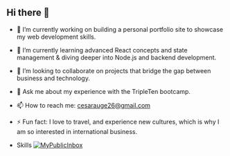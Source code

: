 ## Hi there 👋

<!--
**Csar26/Csar26** is a ✨ _special_ ✨ repository because its `README.md` (this file) appears on your GitHub profile.-->

- 🔭 I’m currently working on building a personal portfolio site to showcase my web development skills.
- 🌱 I’m currently learning advanced React concepts and state management & diving deeper into Node.js and backend development.
- 👯 I’m looking to collaborate on projects that bridge the gap between business and technology.
- 💬 Ask me about my experience with the TripleTen bootcamp.
- 📫 How to reach me: cesarauge26@gmail.com
- ⚡ Fun fact: I love to travel, and experience new cultures, which is why I am so interested in international business.

- Skills [![MyPublicInbox](https://img.shields.io/badge/React-Javascript!-orange?style=for-the-badge&logo=Microsoft+Outlook&logoColor=white&labelColor=101010)](https://mypublicinbox.com/mouredev)
</br>

